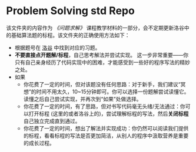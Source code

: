 # Problem Solving std Repo

该文件夹的内容作为 *《问题求解》* 课程教学材料的一部分，会不定期更新洛谷中的基础算法题的标程。该文件夹的正确使用方法如下：

* 根据题号在 [洛谷](www.luogu.com.cn) 中找到对应的习题。
* **不要直接点开题解/标程**，自己思考解法并尝试实现。
  这一步非常重要——你只有自己亲身经历了代码实现中的困难，才能感受到一些好的程序写法的精妙之处。
* 如果
  * 你花费了一定的时间，但对该题没有任何思路：对于新手，我们建议“冥想”的时间不用太久，10~15分钟即可。你可以选择一份题解尝试读懂它。读懂之后自己尝试实现，并再次到“如果”处做选择。
  * 你花费了一定的时间，有了思路，但对书写代码毫无头绪/无法通过：你可以打开标程 (这里的或者洛谷上的)，尝试理解标程的写法，然后**关闭标程**自己独立完成直到通过。
  * 你花费了一定的时间，想出了解法并实现成功：你仍然可以阅读我们提供的标程，看看标程的写法是否更加简洁，从别人的程序中汲取营养是重要的成长过程。